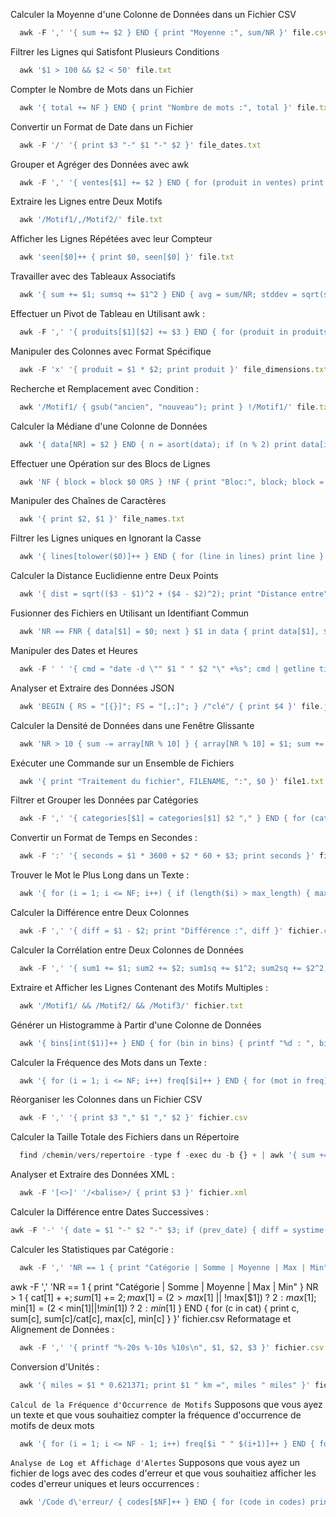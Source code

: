 Calculer la Moyenne d'une Colonne de Données dans un Fichier CSV
```js
  awk -F ',' '{ sum += $2 } END { print "Moyenne :", sum/NR }' file.csv
```
Filtrer les Lignes qui Satisfont Plusieurs Conditions
```js
  awk '$1 > 100 && $2 < 50' file.txt
```
Compter le Nombre de Mots dans un Fichier
```js
  awk '{ total += NF } END { print "Nombre de mots :", total }' file.txt
```
Convertir un Format de Date dans un Fichier
```js
  awk -F '/' '{ print $3 "-" $1 "-" $2 }' file_dates.txt
```
Grouper et Agréger des Données avec awk
```js
  awk -F ',' '{ ventes[$1] += $2 } END { for (produit in ventes) print produit, ventes[produit] }' ventes.csv
```
Extraire les Lignes entre Deux Motifs
```js
  awk '/Motif1/,/Motif2/' file.txt
```
Afficher les Lignes Répétées avec leur Compteur
```js
  awk 'seen[$0]++ { print $0, seen[$0] }' file.txt
```
Travailler avec des Tableaux Associatifs
```js
  awk '{ sum += $1; sumsq += $1^2 } END { avg = sum/NR; stddev = sqrt(sumsq/NR - avg^2); print "Somme :", sum; print "Moyenne :", avg; print "Écart-type :", stddev }' file.txt
```
Effectuer un Pivot de Tableau en Utilisant awk :
```js
  awk -F ',' '{ produits[$1][$2] += $3 } END { for (produit in produits) { print produit; for (mois in produits[produit]) { print mois, produits[produit][mois] } } }' ventes.csv
```
Manipuler des Colonnes avec Format Spécifique
```js
  awk -F 'x' '{ produit = $1 * $2; print produit }' file_dimensions.txt
```
Recherche et Remplacement avec Condition :
```js
  awk '/Motif1/ { gsub("ancien", "nouveau"); print } !/Motif1/' file.txt
```
Calculer la Médiane d'une Colonne de Données
```js
  awk '{ data[NR] = $2 } END { n = asort(data); if (n % 2) print data[int(n/2) + 1]; else print (data[n/2] + data[n/2 + 1]) / 2 }' fichier.txt
```
Effectuer une Opération sur des Blocs de Lignes
```js
  awk 'NF { block = block $0 ORS } !NF { print "Bloc:", block; block = "" }' file.txt
```
Manipuler des Chaînes de Caractères
```js
  awk '{ print $2, $1 }' file_names.txt
```
Filtrer les Lignes uniques en Ignorant la Casse
```js
  awk '{ lines[tolower($0)]++ } END { for (line in lines) print line }' file.txt
```
Calculer la Distance Euclidienne entre Deux Points
```js
  awk '{ dist = sqrt(($3 - $1)^2 + ($4 - $2)^2); print "Distance entre", $1, $2, "et", $3, $4, ":", dist }' file_points.txt
```
Fusionner des Fichiers en Utilisant un Identifiant Commun
```js
  awk 'NR == FNR { data[$1] = $0; next } $1 in data { print data[$1], $0 }' file1.txt file2.txt
```
Manipuler des Dates et Heures
```js
  awk -F ' ' '{ cmd = "date -d \"" $1 " " $2 "\" +%s"; cmd | getline timestamp; close(cmd); new_timestamp = timestamp + 3600; print strftime("%Y-%m-%d %H:%M:%S", new_timestamp) }' file_dates.txt
```
Analyser et Extraire des Données JSON
```js
  awk 'BEGIN { RS = "[{}]"; FS = "[,:]"; } /"clé"/ { print $4 }' file.json
```
Calculer la Densité de Données dans une Fenêtre Glissante 
```js
  awk 'NR > 10 { sum -= array[NR % 10] } { array[NR % 10] = $1; sum += $1; if (NR >= 10) print "Densité :", sum / 10 }' file_capteurs.txt
```
Exécuter une Commande sur un Ensemble de Fichiers
```js
  awk '{ print "Traitement du fichier", FILENAME, ":", $0 }' file1.txt file2.txt
```
Filtrer et Grouper les Données par Catégories
```js
  awk -F ',' '{ categories[$1] = categories[$1] $2 "," } END { for (cat in categories) print cat, categories[cat] }' fichier.csv
```
Convertir un Format de Temps en Secondes :
```js
  awk -F ':' '{ seconds = $1 * 3600 + $2 * 60 + $3; print seconds }' fichier_temps.txt
```
Trouver le Mot le Plus Long dans un Texte :
```js
  awk '{ for (i = 1; i <= NF; i++) { if (length($i) > max_length) { max_length = length($i); longest_word = $i; } } } END { print "Mot le plus long :", longest_word }' texte.txt
```
Calculer la Différence entre Deux Colonnes
```js
  awk -F ',' '{ diff = $1 - $2; print "Différence :", diff }' fichier.csv
```
Calculer la Corrélation entre Deux Colonnes de Données
```js
  awk -F ',' '{ sum1 += $1; sum2 += $2; sum1sq += $1^2; sum2sq += $2^2; sum12 += $1 * $2 } END { n = NR; corr = (n * sum12 - sum1 * sum2) / sqrt((n * sum1sq - sum1^2) * (n * sum2sq - sum2^2)); print "Corrélation :", corr }' fichier.csv
```
Extraire et Afficher les Lignes Contenant des Motifs Multiples :
```js
  awk '/Motif1/ && /Motif2/ && /Motif3/' fichier.txt
```
Générer un Histogramme à Partir d'une Colonne de Données
```js
  awk '{ bins[int($1)]++ } END { for (bin in bins) { printf "%d : ", bin; for (i = 1; i <= bins[bin]; i++) printf "*"; print "" } }' fichier_valeurs.txt
```
Calculer la Fréquence des Mots dans un Texte :
```js
  awk '{ for (i = 1; i <= NF; i++) freq[$i]++ } END { for (mot in freq) print mot, freq[mot] }' texte.txt
```
Réorganiser les Colonnes dans un Fichier CSV
```js
  awk -F ',' '{ print $3 "," $1 "," $2 }' fichier.csv
```
Calculer la Taille Totale des Fichiers dans un Répertoire
```js
  find /chemin/vers/repertoire -type f -exec du -b {} + | awk '{ sum += $1 } END { print "Taille totale :", sum }'
```
Analyser et Extraire des Données XML :
```js
  awk -F '[<>]' '/<balise>/ { print $3 }' fichier.xml
```
Calculer la Différence entre Dates Successives :
```js
awk -F '-' '{ date = $1 "-" $2 "-" $3; if (prev_date) { diff = systime() - mktime(date " 00 00 00"); print date, ":", diff / 86400, "jours" } prev_date = date }' fichier_dates.txt
```
Calculer les Statistiques par Catégorie :
```js
  awk -F ',' 'NR == 1 { print "Catégorie | Somme | Moyenne | Max | Min" } NR > 1 { cat[$1]++; sum[$1] += $2; max[$1] = ($2 > max[$1] || !max[$1]) ? $2 : max[$1]; min[$1] = ($2 < min[$1] || !min[$1]) ? $2 : min[$1] } END { for (c in cat) { print c, sum[c], sum[c]/cat[c], max[c], min[c] } }' fichier.csv
```
  awk -F ',' 'NR == 1 { print "Catégorie | Somme | Moyenne | Max | Min" } NR > 1 { cat[$1]++; sum[$1] += $2; max[$1] = ($2 > max[$1] || !max[$1]) ? $2 : max[$1]; min[$1] = ($2 < min[$1] || !min[$1]) ? $2 : min[$1] } END { for (c in cat) { print c, sum[c], sum[c]/cat[c], max[c], min[c] } }' fichier.csv
Reformatage et Alignement de Données :

```js
  awk -F ',' '{ printf "%-20s %-10s %10s\n", $1, $2, $3 }' fichier.csv
```
Conversion d'Unités :
```js
  awk '{ miles = $1 * 0.621371; print $1 " km =", miles " miles" }' fichier_distances.txt
```
`Calcul de la Fréquence d'Occurrence de Motifs`
Supposons que vous ayez un texte et que vous souhaitiez compter la fréquence d'occurrence de motifs de deux mots 
```js
  awk '{ for (i = 1; i <= NF - 1; i++) freq[$i " " $(i+1)]++ } END { for (motif in freq) print motif, freq[motif] }' texte.txt
```
`Analyse de Log et Affichage d'Alertes`
Supposons que vous ayez un fichier de logs avec des codes d'erreur et que vous souhaitiez afficher les codes d'erreur uniques et leurs occurrences :
```js
  awk '/Code d\'erreur/ { codes[$NF]++ } END { for (code in codes) print "Code", code, ":", codes[code], "occurrences" }' fichier_logs.txt
```










